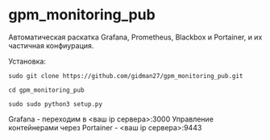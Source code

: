 # gpm_monitoring_pub
Автоматическая раскатка Grafana, Prometheus, Blackbox и Portainer, и их частичная конфиурация.


Установка:

```commandline
sudo git clone https://github.com/gidman27/gpm_monitoring_pub.git
```
```commandline
cd gpm_monitoring_pub
```
```commandline
sudo sudo python3 setup.py
```

           
Grafana - переходим в <ваш ip сервера>:3000
Управление контейнерами через Portainer - <ваш ip сервера>:9443
